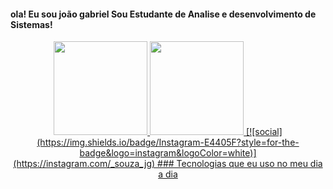 #### ola! Eu sou joão gabriel Sou Estudante de Analise e desenvolvimento de Sistemas!
<div align="center">
  <a href="https://github.com/Gabrieljoa">
    <img height="150em" src="https://github-readme-stats.vercel.app/api?username=Gabrieljoa&count_private=true&include_all_commits=true&show_icons=true&theme=dracula&hide_border=false&show_owner=true"/>
    <img height="150em" src="https://github-readme-stats.vercel.app/api/top-langs/?username=Gabrieljoa&theme=dracula&hide_border=false&&layout=compact"/>
[![social](https://img.shields.io/badge/Instagram-E4405F?style=for-the-badge&logo=instagram&logoColor=white)](https://instagram.com/_souza_jg)
### Tecnologias que eu uso no meu dia a dia
